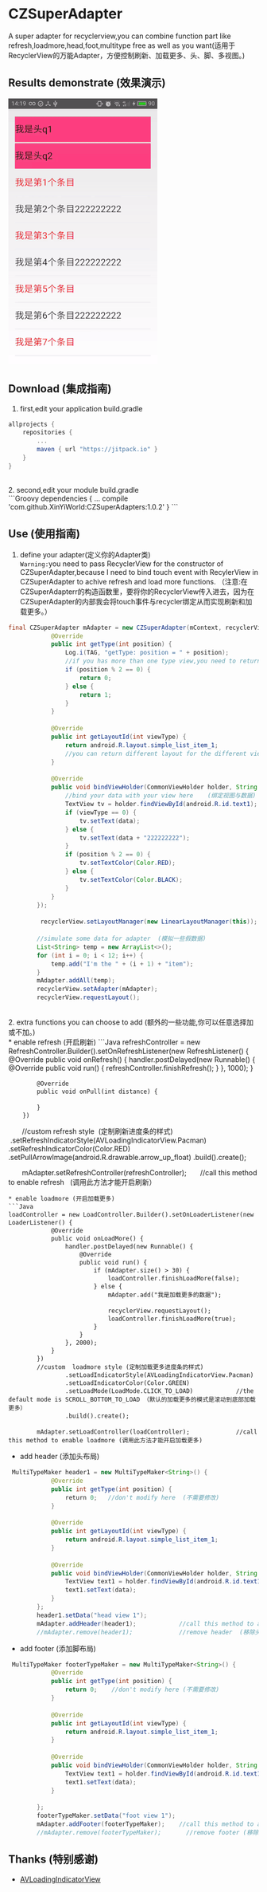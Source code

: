 CZSuperAdapter
===================================
A super adapter for recyclerview,you can combine function part like refresh,loadmore,head,foot,multitype free as well as you want(适用于RecyclerView的万能Adapter，方便控制刷新、加载更多、头、脚、多视图。)

## Results demonstrate (效果演示)
![image](https://github.com/XinYiWorld/CZSuperAdapters/blob/master/result.gif)
## Download (集成指南)
1. first,edit your application build.gradle<br />
```Groovy
allprojects {
    repositories {
        ...
        maven { url "https://jitpack.io" }
    }
}
```
<br />
2. second,edit your module build.gradle<br />
```Groovy
dependencies {
    ...
    compile 'com.github.XinYiWorld:CZSuperAdapters:1.0.2'
}
```

## Use (使用指南)
1. define your adapter(定义你的Adapter类)<br /> 
`Warning:`you need to pass RecyclerView for the constructor of CZSuperAdapter,because I need to bind touch event with RecylerView in CZSuperAdapter to achive refresh and load more functions. （注意:在CZSuperAdapterr的构造函数里，要将你的RecyclerView传入进去，因为在CZSuperAdapter的内部我会将touch事件与recycler绑定从而实现刷新和加载更多。）
```Java
final CZSuperAdapter mAdapter = new CZSuperAdapter(mContext, recyclerView, new MultiTypeMaker<String>() {
            @Override
            public int getType(int position) {
                Log.i(TAG, "getType: position = " + position);
                //if you has more than one type view,you need to return different type.  （定义你的多视图类型，如果不需要随便一个数字即可。）
                if (position % 2 == 0) {
                    return 0;
                } else {
                    return 1;
                }
            }

            @Override
            public int getLayoutId(int viewType) {
                return android.R.layout.simple_list_item_1;
                //you can return different layout for the different viewtype. （根据不同的视图类型返回对应的布局id）
            }

            @Override
            public void bindViewHolder(CommonViewHolder holder, String data, int viewType, int position) {
                //bind your data with your view here    (绑定视图与数据)
                TextView tv = holder.findViewById(android.R.id.text1);
                if (viewType == 0) {
                    tv.setText(data);
                } else {
                    tv.setText(data + "222222222");
                }
                if (position % 2 == 0) {
                    tv.setTextColor(Color.RED);
                } else {
                    tv.setTextColor(Color.BLACK);
                }
            }
        });
        
         recyclerView.setLayoutManager(new LinearLayoutManager(this));
        
        //simulate some data for adapter  (模拟一些假数据)
        List<String> temp = new ArrayList<>();
        for (int i = 0; i < 12; i++) {
            temp.add("I'm the " + (i + 1) + "item");
        }
        mAdapter.addAll(temp);
        recyclerView.setAdapter(mAdapter);
        recyclerView.requestLayout();
```
<br />
2. extra functions you can choose to add (额外的一些功能,你可以任意选择加或不加。)<br />
* enable refresh (开启刷新)
```Java
refreshController = new RefreshController.Builder().setOnRefreshListener(new RefreshListener() {
            @Override
            public void onRefresh() {
                handler.postDelayed(new Runnable() {
                    @Override
                    public void run() {
                        refreshController.finishRefresh();
                    }
                }, 1000);
            }

            @Override
            public void onPull(int distance) {

            }
        })
        //custom  refresh style  (定制刷新进度条的样式)
                .setRefreshIndicatorStyle(AVLoadingIndicatorView.Pacman)
                .setRefreshIndicatorColor(Color.RED)
                .setPullArrowImage(android.R.drawable.arrow_up_float)
                .build().create();

        mAdapter.setRefreshController(refreshController);       //call this method to enable refresh   (调用此方法才能开启刷新）
```
* enable loadmore (开启加载更多)
```Java
loadController = new LoadController.Builder().setOnLoaderListener(new LoaderListener() {
            @Override
            public void onLoadMore() {
                handler.postDelayed(new Runnable() {
                    @Override
                    public void run() {
                        if (mAdapter.size() > 30) {
                            loadController.finishLoadMore(false);
                        } else {
                            mAdapter.add("我是加载更多的数据");

                            recyclerView.requestLayout();
                            loadController.finishLoadMore(true);
                        }
                    }
                }, 2000);
            }
        })
        //custom  loadmore style (定制加载更多进度条的样式)
                .setLoadIndicatorStyle(AVLoadingIndicatorView.Pacman)
                .setLoadIndicatorColor(Color.GREEN)
                .setLoadMode(LoadMode.CLICK_TO_LOAD)            //the default mode is SCROLL_BOTTOM_TO_LOAD （默认的加载更多的模式是滚动到底部加载更多）
                .build().create();

        mAdapter.setLoadController(loadController);             //call this method to enable loadmore (调用此方法才能开启加载更多)

```
* add header (添加头布局)
```Java
 MultiTypeMaker header1 = new MultiTypeMaker<String>() {
            @Override
            public int getType(int position) {
                return 0;   //don't modify here  (不需要修改)
            }

            @Override
            public int getLayoutId(int viewType) {
                return android.R.layout.simple_list_item_1;
            }

            @Override
            public void bindViewHolder(CommonViewHolder holder, String data, int viewType, int position) {
                TextView text1 = holder.findViewById(android.R.id.text1);
                text1.setText(data);
            }
        };
        header1.setData("head view 1");
        mAdapter.addHeader(header1);            //call this method to add a header,of course,you can add more headers as you want (调用此方法添加头部,想添加几个就添加几个)
        //mAdapter.remove(header1);             //remove header  (移除头部)
```
* add footer  (添加脚布局)
```Java
 MultiTypeMaker footerTypeMaker = new MultiTypeMaker<String>() {
            @Override
            public int getType(int position) {
                return 0;    //don't modify here (不需要修改)
            }

            @Override
            public int getLayoutId(int viewType) {
                return android.R.layout.simple_list_item_1;
            }

            @Override
            public void bindViewHolder(CommonViewHolder holder, String data, int viewType, int position) {
                TextView text1 = holder.findViewById(android.R.id.text1);
                text1.setText(data);
            }

        };
        footerTypeMaker.setData("foot view 1");  
        mAdapter.addFooter(footerTypeMaker);    //call this method to add a footer,of course,you can add more footers as you want (调用此方法添加脚,想添加几个就添加几个)
        //mAdapter.remove(footerTypeMaker);       //remove footer (移除脚)
```
## Thanks (特别感谢)
* [AVLoadingIndicatorView](https://github.com/81813780/AVLoadingIndicatorView)
